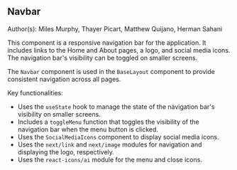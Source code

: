 ## Navbar

Author(s): Miles Murphy, Thayer Picart, Matthew Quijano, Herman Sahani

This component is a responsive navigation bar for the application. It includes links to the Home and About pages, a logo, and social media icons. The navigation bar's visibility can be toggled on smaller screens.

The `Navbar` component is used in the `BaseLayout` component to provide consistent navigation across all pages.

Key functionalities:

- Uses the `useState` hook to manage the state of the navigation bar's visibility on smaller screens.
- Includes a `toggleMenu` function that toggles the visibility of the navigation bar when the menu button is clicked.
- Uses the `SocialMediaIcons` component to display social media icons.
- Uses the `next/link` and `next/image` modules for navigation and displaying the logo, respectively.
- Uses the `react-icons/ai` module for the menu and close icons.

